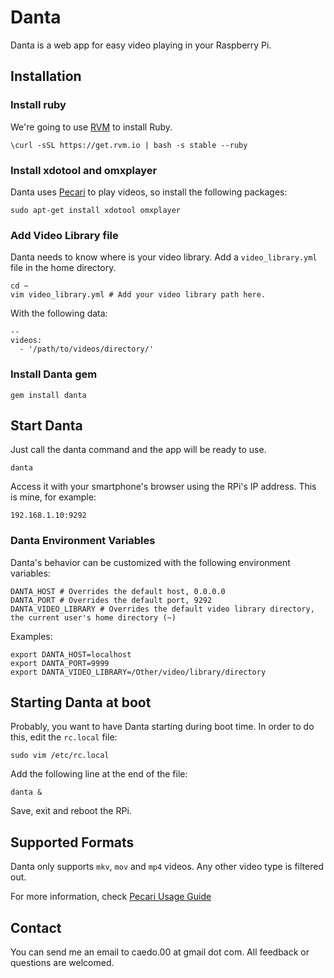 # Danta
Danta is a web app for easy video playing in your Raspberry Pi.

## Installation

### Install ruby

We're going to use [RVM](https://rvm.io/rvm/install) to install Ruby.

```
\curl -sSL https://get.rvm.io | bash -s stable --ruby
```

### Install xdotool and omxplayer

Danta uses [Pecari](https://github.com/caedocha/pecari) to play videos, so install the following packages:

```
sudo apt-get install xdotool omxplayer
```

### Add Video Library file

Danta needs to know where is your video library. Add a `video_library.yml` file in the home directory.

```
cd ~
vim video_library.yml # Add your video library path here.
```

With the following data:

```
--
videos:
  - '/path/to/videos/directory/'

```

### Install Danta gem

```
gem install danta
```

## Start Danta

Just call the danta command and the app will be ready to use.

```
danta
```

Access it with your smartphone's browser using the RPi's IP address. This is mine, for example:

```
192.168.1.10:9292
```

### Danta Environment Variables

Danta's behavior can be customized with the following environment variables:

```
DANTA_HOST # Overrides the default host, 0.0.0.0
DANTA_PORT # Overrides the default port, 9292
DANTA_VIDEO_LIBRARY # Overrides the default video library directory, the current user's home directory (~)
```

Examples:

```
export DANTA_HOST=localhost
export DANTA_PORT=9999
export DANTA_VIDEO_LIBRARY=/Other/video/library/directory
```

## Starting Danta at boot

Probably, you want to have Danta starting during boot time. In order to do this, edit the `rc.local` file:

```
sudo vim /etc/rc.local
```

Add the following line at the end of the file:

```
danta &
```

Save, exit and reboot the RPi.

## Supported Formats

Danta only supports `mkv`, `mov` and `mp4` videos. Any other video type is filtered out.

For more information, check [Pecari Usage Guide](https://github.com/caedocha/pecari#usage)

## Contact

You can send me an email to caedo.00 at gmail dot com. All feedback or questions are welcomed.
